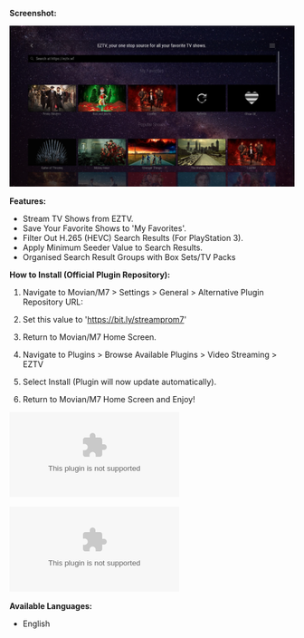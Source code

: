 **Screenshot:**

![Screenshot](/Screenshots/1.png)


**Features:**

* Stream TV Shows from EZTV.
* Save Your Favorite Shows to 'My Favorites'.
* Filter Out H.265 (HEVC) Search Results (For PlayStation 3).
* Apply Minimum Seeder Value to Search Results.
* Organised Search Result Groups with Box Sets/TV Packs


**How to Install (Official Plugin Repository):**

1) Navigate to Movian/M7 > Settings > General > Alternative Plugin Repository URL:

2) Set this value to 'https://bit.ly/streamprom7'

3) Return to Movian/M7 Home Screen.

4) Navigate to Plugins > Browse Available Plugins > Video Streaming > EZTV

5) Select Install (Plugin will now update automatically).

6) Return to Movian/M7 Home Screen and Enjoy!


![Stable-Release plugin.zip Download (Latest Version)](/eztv_stable.zip?raw=true)

![Pre-Release plugin.zip (May Contain Bugs)](/eztv_unstable.zip?raw=true)


**Available Languages:**

* English


